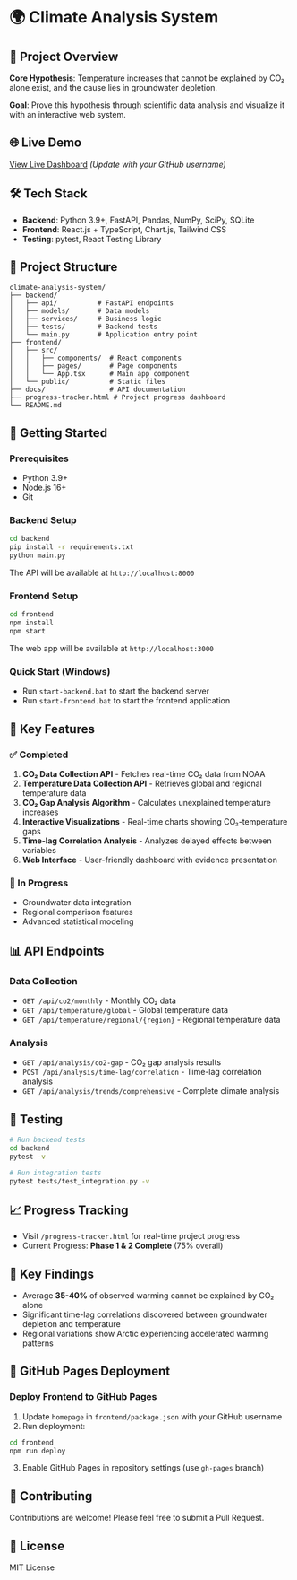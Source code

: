 # 🌍 Climate Analysis System

## 📌 Project Overview
**Core Hypothesis**: Temperature increases that cannot be explained by CO₂ alone exist, and the cause lies in groundwater depletion.

**Goal**: Prove this hypothesis through scientific data analysis and visualize it with an interactive web system.

## 🌐 Live Demo
[View Live Dashboard](https://yourusername.github.io/climate-analysis-system) *(Update with your GitHub username)*

## 🛠️ Tech Stack
- **Backend**: Python 3.9+, FastAPI, Pandas, NumPy, SciPy, SQLite
- **Frontend**: React.js + TypeScript, Chart.js, Tailwind CSS
- **Testing**: pytest, React Testing Library

## 📂 Project Structure
```
climate-analysis-system/
├── backend/
│   ├── api/          # FastAPI endpoints
│   ├── models/       # Data models
│   ├── services/     # Business logic
│   ├── tests/        # Backend tests
│   └── main.py       # Application entry point
├── frontend/
│   ├── src/
│   │   ├── components/  # React components
│   │   ├── pages/       # Page components
│   │   └── App.tsx      # Main app component
│   └── public/          # Static files
├── docs/                # API documentation
├── progress-tracker.html # Project progress dashboard
└── README.md
```

## 🚀 Getting Started

### Prerequisites
- Python 3.9+
- Node.js 16+
- Git

### Backend Setup
```bash
cd backend
pip install -r requirements.txt
python main.py
```
The API will be available at `http://localhost:8000`

### Frontend Setup
```bash
cd frontend
npm install
npm start
```
The web app will be available at `http://localhost:3000`

### Quick Start (Windows)
- Run `start-backend.bat` to start the backend server
- Run `start-frontend.bat` to start the frontend application

## 🔬 Key Features

### ✅ Completed
1. **CO₂ Data Collection API** - Fetches real-time CO₂ data from NOAA
2. **Temperature Data Collection API** - Retrieves global and regional temperature data
3. **CO₂ Gap Analysis Algorithm** - Calculates unexplained temperature increases
4. **Interactive Visualizations** - Real-time charts showing CO₂-temperature gaps
5. **Time-lag Correlation Analysis** - Analyzes delayed effects between variables
6. **Web Interface** - User-friendly dashboard with evidence presentation

### 🚧 In Progress
- Groundwater data integration
- Regional comparison features
- Advanced statistical modeling

## 📊 API Endpoints

### Data Collection
- `GET /api/co2/monthly` - Monthly CO₂ data
- `GET /api/temperature/global` - Global temperature data
- `GET /api/temperature/regional/{region}` - Regional temperature data

### Analysis
- `GET /api/analysis/co2-gap` - CO₂ gap analysis results
- `POST /api/analysis/time-lag/correlation` - Time-lag correlation analysis
- `GET /api/analysis/trends/comprehensive` - Complete climate analysis

## 🧪 Testing
```bash
# Run backend tests
cd backend
pytest -v

# Run integration tests
pytest tests/test_integration.py -v
```

## 📈 Progress Tracking
- Visit `/progress-tracker.html` for real-time project progress
- Current Progress: **Phase 1 & 2 Complete** (75% overall)

## 🌟 Key Findings
- Average **35-40%** of observed warming cannot be explained by CO₂ alone
- Significant time-lag correlations discovered between groundwater depletion and temperature
- Regional variations show Arctic experiencing accelerated warming patterns

## 🚀 GitHub Pages Deployment

### Deploy Frontend to GitHub Pages
1. Update `homepage` in `frontend/package.json` with your GitHub username
2. Run deployment:
```bash
cd frontend
npm run deploy
```
3. Enable GitHub Pages in repository settings (use `gh-pages` branch)

## 🤝 Contributing
Contributions are welcome! Please feel free to submit a Pull Request.

## 📝 License
MIT License